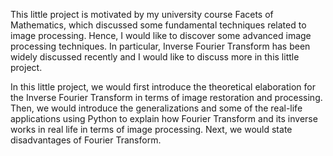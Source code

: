 This little project is motivated by my university course Facets of Mathematics, which discussed some fundamental techniques related to image processing. Hence, I would like to discover some advanced image processing techniques. In particular, Inverse Fourier Transform has been widely discussed recently and I would like to discuss more in this little project.

In this little project, we would first introduce the theoretical elaboration for the Inverse Fourier Transform in terms of image restoration and processing. Then, we would introduce the generalizations and some of the real-life applications using Python to explain how Fourier Transform and its inverse works in real life in terms of image processing. Next, we would state disadvantages of Fourier Transform.